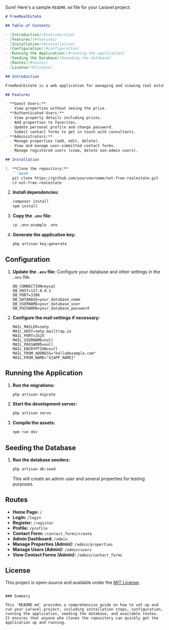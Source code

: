 Sure! Here's a sample `README.md` file for your Laravel project:

```markdown
# FreeRealEstate

## Table of Contents

- [Introduction](#introduction)
- [Features](#features)
- [Installation](#installation)
- [Configuration](#configuration)
- [Running the Application](#running-the-application)
- [Seeding the Database](#seeding-the-database)
- [Routes](#routes)
- [License](#license)

## Introduction

FreeRealEstate is a web application for managing and viewing real estate properties. It includes features for users, administrators, and guest users, providing different levels of access and functionality.

## Features

- **Guest Users:**
  - View properties without seeing the price.
- **Authenticated Users:**
  - View property details including prices.
  - Add properties to favorites.
  - Update personal profile and change password.
  - Submit contact forms to get in touch with consultants.
- **Administrators:**
  - Manage properties (add, edit, delete).
  - View and manage user-submitted contact forms.
  - Manage registered users (view, delete non-admin users).

## Installation

1. **Clone the repository:**
   ```bash
   git clone https://github.com/yourusername/not-free-realestate.git
   cd not-free-realestate
   ```

2. **Install dependencies:**
   ```bash
   composer install
   npm install
   ```

3. **Copy the `.env` file:**
   ```bash
   cp .env.example .env
   ```

4. **Generate the application key:**
   ```bash
   php artisan key:generate
   ```

## Configuration

1. **Update the `.env` file:**
   Configure your database and other settings in the `.env` file.
   ```env
   DB_CONNECTION=mysql
   DB_HOST=127.0.0.1
   DB_PORT=3306
   DB_DATABASE=your_database_name
   DB_USERNAME=your_database_user
   DB_PASSWORD=your_database_password
   ```

2. **Configure the mail settings if necessary:**
   ```env
   MAIL_MAILER=smtp
   MAIL_HOST=smtp.mailtrap.io
   MAIL_PORT=2525
   MAIL_USERNAME=null
   MAIL_PASSWORD=null
   MAIL_ENCRYPTION=null
   MAIL_FROM_ADDRESS="hello@example.com"
   MAIL_FROM_NAME="${APP_NAME}"
   ```

## Running the Application

1. **Run the migrations:**
   ```bash
   php artisan migrate
   ```

2. **Start the development server:**
   ```bash
   php artisan serve
   ```

3. **Compile the assets:**
   ```bash
   npm run dev
   ```

## Seeding the Database

1. **Run the database seeders:**
   ```bash
   php artisan db:seed
   ```

   This will create an admin user and several properties for testing purposes.

## Routes

- **Home Page:** `/`
- **Login:** `/login`
- **Register:** `/register`
- **Profile:** `/profile`
- **Contact Form:** `/contact_forms/create`
- **Admin Dashboard:** `/admin`
- **Manage Properties (Admin):** `/admin/properties`
- **Manage Users (Admin):** `/admin/users`
- **View Contact Forms (Admin):** `/admin/contact_forms`

## License

This project is open-source and available under the [MIT License](LICENSE).
```

### Summary

This `README.md` provides a comprehensive guide on how to set up and run your Laravel project, including installation steps, configuration, running the application, seeding the database, and available routes. It ensures that anyone who clones the repository can quickly get the application up and running.
